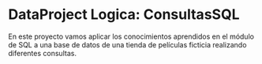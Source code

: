 # DataProject Logica: ConsultasSQL
En este proyecto vamos aplicar los conocimientos aprendidos en el módulo de SQL a una base de datos de una tienda de películas ficticia realizando diferentes consultas.
